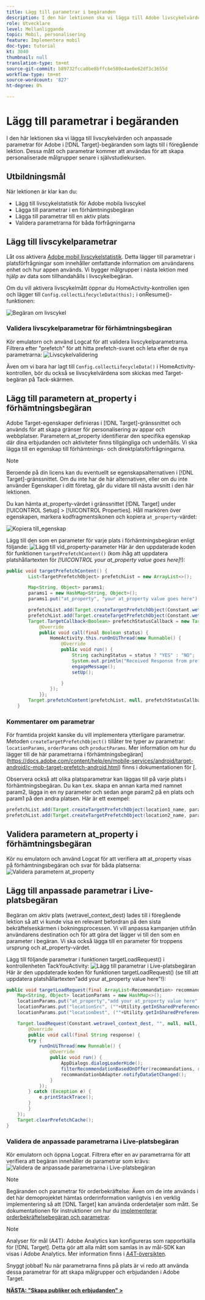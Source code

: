```yaml
---
title: Lägg till parametrar i begäranden
description: I den här lektionen ska vi lägga till Adobe livscykelvärden och anpassade parametrar i Target-begäranden som lades till i den föregående lektionen. Dessa mått och parametrar kommer att användas för att skapa personaliserade målgrupper senare i självstudiekursen.
role: Utvecklare
level: Mellanliggande
topic: Mobil, personalisering
feature: Implementera mobil
doc-type: tutorial
kt: 3040
thumbnail: null
translation-type: tm+mt
source-git-commit: b89732fcca0be8bffc6e580e4ae0e62df3c3655d
workflow-type: tm+mt
source-wordcount: '827'
ht-degree: 0%

---
```



# Lägg till parametrar i begäranden

I den här lektionen ska vi lägga till livscykelvärden och anpassade parametrar för Adobe i [!DNL Target]-begäranden som lagts till i föregående lektion. Dessa mått och parametrar kommer att användas för att skapa personaliserade målgrupper senare i självstudiekursen.

## Utbildningsmål

När lektionen är klar kan du:

* Lägg till livscykelstatistik för Adobe mobila livscykel
* Lägga till parametrar i en förhämtningsbegäran
* Lägga till parametrar till en aktiv plats
* Validera parametrarna för båda förfrågningarna

## Lägg till livscykelparametrar

Låt oss aktivera [Adobe mobil livscykelstatistik](https://docs.adobe.com/content/help/en/mobile-services/android/metrics.html). Detta lägger till parametrar i platsförfrågningar som innehåller omfattande information om användarens enhet och hur appen används. Vi bygger målgrupper i nästa lektion med hjälp av data som tillhandahålls i livscykelbegäran.

Om du vill aktivera livscykelmått öppnar du HomeActivity-kontrollen igen och lägger till `Config.collectLifecycleData(this);` i onResume()-funktionen:

![Begäran om livscykel](assets/lifecycle_code.jpg)

### Validera livscykelparametrar för förhämtningsbegäran

Kör emulatorn och använd Logcat för att validera livscykelparametrarna. Filtrera efter &quot;prefetch&quot; för att hitta prefetch-svaret och leta efter de nya parametrarna:
![Livscykelvalidering](assets/lifecycle_validation.jpg)

Även om vi bara har lagt till `Config.collectLifecycleData()` i HomeActivity-kontrollen, bör du också se livscykelvärdena som skickas med Target-begäran på Tack-skärmen.

## Lägg till parametern at_property i förhämtningsbegäran

Adobe Target-egenskaper definieras i [!DNL Target]-gränssnittet och används för att skapa gränser för personalisering av appar och webbplatser. Parametern at_property identifierar den specifika egenskap där dina erbjudanden och aktiviteter finns tillgängliga och underhålls. Vi ska lägga till en egenskap till förhämtnings- och direktplatsförfrågningarna.

>[!NOTE]
>
>Beroende på din licens kan du eventuellt se egenskapsalternativen i [!DNL Target]-gränssnittet. Om du inte har de här alternativen, eller om du inte använder Egenskaper i ditt företag, går du vidare till nästa avsnitt i den här lektionen.

Du kan hämta at_property-värdet i gränssnittet [!DNL Target] under [!UICONTROL Setup] > [!UICONTROL Properties].  Håll markören över egenskapen, markera kodfragmentsikonen och kopiera `at_property`-värdet:

![Kopiera till_egenskap](assets/at_property_interface.jpg)

Lägg till den som en parameter för varje plats i förhämtningsbegäran enligt följande:
![Lägg till vid_property-parameter](assets/params_at_property.jpg)
Här är den uppdaterade koden för funktionen `targetPrefetchContent()` (kom ihåg att uppdatera platshållartexten för _[!UICONTROL your at_property value goes here]_!):

```java
public void targetPrefetchContent() {
        List<TargetPrefetchObject> prefetchList = new ArrayList<>();

        Map<String, Object> params1;
        params1 = new HashMap<String, Object>();
        params1.put("at_property", "your at_property value goes here");

        prefetchList.add(Target.createTargetPrefetchObject(Constant.wetravel_engage_home, params1));
        prefetchList.add(Target.createTargetPrefetchObject(Constant.wetravel_engage_search, params1));
        Target.TargetCallback<Boolean> prefetchStatusCallback = new Target.TargetCallback<Boolean>() {
            @Override
            public void call(final Boolean status) {
                HomeActivity.this.runOnUiThread(new Runnable() {
                    @Override
                    public void run() {
                        String cachingStatus = status ? "YES" : "NO";
                        System.out.println("Received Response from prefetch : " + cachingStatus);
                        engageMessage();
                        setUp();

                    }
                });
            }};
        Target.prefetchContent(prefetchList, null, prefetchStatusCallback);
    }
```

### Kommentarer om parametrar

För framtida projekt kanske du vill implementera ytterligare parametrar. Metoden `createTargetPrefetchObject()` tillåter tre typer av parametrar: `locationParams`, `orderParams` och `productParams`. Mer information om hur du lägger till de här parametrarna i förhämtningsbegäran](https://docs.adobe.com/content/help/en/mobile-services/android/target-android/c-mob-target-prefetch-android.html) finns i dokumentationen för [.

Observera också att olika platsparametrar kan läggas till på varje plats i förhämtningsbegäran. Du kan t.ex. skapa en annan karta med namnet param2, lägga in en ny parameter och sedan ange param2 på en plats och param1 på den andra platsen. Här är ett exempel:

```java
prefetchList.add(Target.createTargetPrefetchObject(location1_name, params1);
prefetchList.add(Target.createTargetPrefetchObject(location2_name, params2);
```

## Validera parametern at_property i förhämtningsbegäran

Kör nu emulatorn och använd Logcat för att verifiera att at_property visas på förhämtningsbegäran och svar för båda platserna:
![Validera parametern at_property](assets/parameters_at_property_validation.jpg)

## Lägg till anpassade parametrar i Live-platsbegäran

Begäran om aktiv plats (wetravel_context_dest) lades till i föregående lektion så att vi kunde visa en relevant befordran på den sista bekräftelseskärmen i bokningsprocessen. Vi vill anpassa kampanjen utifrån användarens destination och för att göra det lägger vi till den som en parameter i begäran. Vi ska också lägga till en parameter för troppens ursprung och at_property-värdet.

Lägg till följande parametrar i funktionen targetLoadRequest() i kontrollenheten TackYouActivity:
![Lägg till parametrar i Live-platsbegäran](assets/parameters_live_location.jpg)
Här är den uppdaterade koden för funktionen targetLoadRequest() (se till att uppdatera platshållartexten&quot;add your at_property value here&quot;!):

```java
public void targetLoadRequest(final ArrayList<Recommandation> recommandations) {
    Map<String, Object> locationParams = new HashMap<>();
    locationParams.put("at_property","add your at_property value here");
    locationParams.put("locationSrc", (""+Utility.getInSharedPreference(ThankYouActivity.this,Constant.departure,"")));
    locationParams.put("locationDest", (""+Utility.getInSharedPreference(ThankYouActivity.this,Constant.destination,"")));

    Target.loadRequest(Constant.wetravel_context_dest, "", null, null, locationParams, new Target.TargetCallback<String>() {
        @Override
        public void call(final String response) {
        try {
            runOnUiThread(new Runnable() {
                @Override
                public void run() {
                    AppDialogs.dialogLoaderHide();
                    filterRecommendationBasedOnOffer(recommandations, response);
                    recommandationbAdapter.notifyDataSetChanged();
                }
            });
        } catch (Exception e) {
            e.printStackTrace();
        }
        }
    });
    Target.clearPrefetchCache();
}
```

### Validera de anpassade parametrarna i Live-platsbegäran

Kör emulatorn och öppna Logcat. Filtrera efter en av parametrarna för att verifiera att begäran innehåller de parametrar som krävs:
![Validera de anpassade parametrarna i Live-platsbegäran](assets/parameters_live_location_validation.jpg)

>[!NOTE]
>
>Begäranden och parametrar för orderbekräftelse: Även om de inte används i det här demoprojektet hämtas orderinformation vanligtvis i en verklig implementering så att [!DNL Target] kan använda orderdetaljer som mått. Se dokumentationen för instruktioner om hur du [implementerar orderbekräftelsebegäran och parametrar](https://docs.adobe.com/content/help/en/mobile-services/android/target-android/c-target-methods.html).

>[!NOTE]
>
>Analyser för mål (A4T): Adobe Analytics kan konfigureras som rapportkälla för [!DNL Target]. Detta gör att alla mått som samlas in av mål-SDK kan visas i Adobe Analytics. Mer information finns i [A4T-översikten](https://docs.adobe.com/content/help/en/target/using/integrate/a4t/a4t.html).

Snyggt jobbat! Nu när parametrarna finns på plats är vi redo att använda dessa parametrar för att skapa målgrupper och erbjudanden i Adobe Target.

**[NÄSTA: &quot;Skapa publiker och erbjudanden&quot; >](create-audiences-and-offers.md)**
